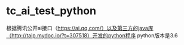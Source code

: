 # tc_ai_test_python
根据腾讯公开ai接口（https://ai.qq.com/）以及第三方的java库（http://taip.mydoc.io/?t=307518）开发的python程序
python版本是3.6
